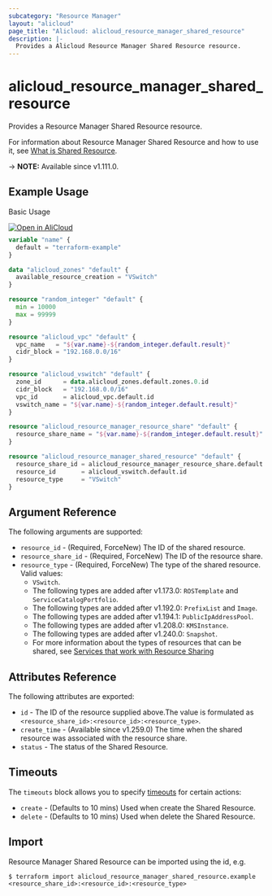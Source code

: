 ```yaml
---
subcategory: "Resource Manager"
layout: "alicloud"
page_title: "Alicloud: alicloud_resource_manager_shared_resource"
description: |-
  Provides a Alicloud Resource Manager Shared Resource resource.
---
```


# alicloud_resource_manager_shared_resource

Provides a Resource Manager Shared Resource resource.



For information about Resource Manager Shared Resource and how to use it, see [What is Shared Resource](https://www.alibabacloud.com/help/en/resource-management/latest/api-resourcesharing-2020-01-10-associateresourceshare).

-> **NOTE:** Available since v1.111.0.

## Example Usage

Basic Usage

<div style="display: block;margin-bottom: 40px;"><div class="oics-button" style="float: right;position: absolute;margin-bottom: 10px;">
  <a href="https://api.aliyun.com/terraform?resource=alicloud_resource_manager_shared_resource&exampleId=23ef2562-d157-231e-11e2-52a2ebd76c318231d557&activeTab=example&spm=docs.r.resource_manager_shared_resource.0.23ef2562d1&intl_lang=EN_US" target="_blank">
    <img alt="Open in AliCloud" src="https://img.alicdn.com/imgextra/i1/O1CN01hjjqXv1uYUlY56FyX_!!6000000006049-55-tps-254-36.svg" style="max-height: 44px; max-width: 100%;">
  </a>
</div></div>

```terraform
variable "name" {
  default = "terraform-example"
}

data "alicloud_zones" "default" {
  available_resource_creation = "VSwitch"
}

resource "random_integer" "default" {
  min = 10000
  max = 99999
}

resource "alicloud_vpc" "default" {
  vpc_name   = "${var.name}-${random_integer.default.result}"
  cidr_block = "192.168.0.0/16"
}

resource "alicloud_vswitch" "default" {
  zone_id      = data.alicloud_zones.default.zones.0.id
  cidr_block   = "192.168.0.0/16"
  vpc_id       = alicloud_vpc.default.id
  vswitch_name = "${var.name}-${random_integer.default.result}"
}

resource "alicloud_resource_manager_resource_share" "default" {
  resource_share_name = "${var.name}-${random_integer.default.result}"
}

resource "alicloud_resource_manager_shared_resource" "default" {
  resource_share_id = alicloud_resource_manager_resource_share.default.id
  resource_id       = alicloud_vswitch.default.id
  resource_type     = "VSwitch"
}
```

## Argument Reference

The following arguments are supported:
* `resource_id` - (Required, ForceNew) The ID of the shared resource.
* `resource_share_id` - (Required, ForceNew) The ID of the resource share.
* `resource_type` - (Required, ForceNew) The type of the shared resource. Valid values:
  - `VSwitch`. 
  - The following types are added after v1.173.0: `ROSTemplate` and `ServiceCatalogPortfolio`. 
  - The following types are added after v1.192.0: `PrefixList` and `Image`.  
  - The following types are added after v1.194.1: `PublicIpAddressPool`.
  - The following types are added after v1.208.0: `KMSInstance`.
  - The following types are added after v1.240.0: `Snapshot`.
  - For more information about the types of resources that can be shared, see [Services that work with Resource Sharing](https://help.aliyun.com/zh/resource-management/resource-sharing/product-overview/services-that-work-with-resource-sharing?spm=api-workbench.API%20Document.0.0.32fff3cdFveEud)

## Attributes Reference

The following attributes are exported:
* `id` - The ID of the resource supplied above.The value is formulated as `<resource_share_id>:<resource_id>:<resource_type>`.
* `create_time` - (Available since v1.259.0) The time when the shared resource was associated with the resource share.
* `status` - The status of the Shared Resource.

## Timeouts

The `timeouts` block allows you to specify [timeouts](https://developer.hashicorp.com/terraform/language/resources/syntax#operation-timeouts) for certain actions:
* `create` - (Defaults to 10 mins) Used when create the Shared Resource.
* `delete` - (Defaults to 10 mins) Used when delete the Shared Resource.

## Import

Resource Manager Shared Resource can be imported using the id, e.g.

```shell
$ terraform import alicloud_resource_manager_shared_resource.example <resource_share_id>:<resource_id>:<resource_type>
```
